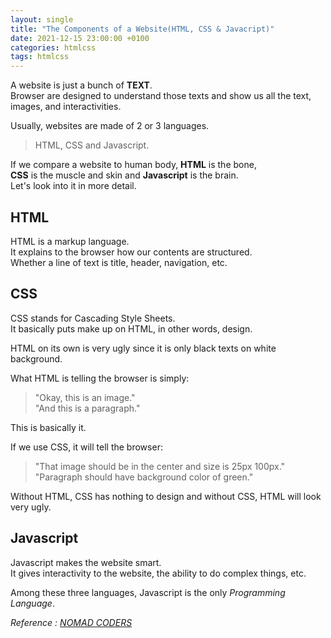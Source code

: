 ```yaml
---
layout: single
title: "The Components of a Website(HTML, CSS & Javacript)"
date: 2021-12-15 23:00:00 +0100
categories: htmlcss
tags: htmlcss
---
```


A website is just a bunch of **TEXT**.  
Browser are designed to understand those texts and show us all the text, images, and interactivities.

Usually, websites are made of 2 or 3 languages.  
> HTML, CSS and Javascript.   

If we compare a website to human body, **HTML** is the bone,  
**CSS** is the muscle and skin and **Javascript** is the brain.  
Let's look into it in more detail.

## HTML

HTML is a markup language.  
It explains to the browser how our contents are structured.  
Whether a line of text is title, header, navigation, etc.  

## CSS

CSS stands for Cascading Style Sheets.  
It basically puts make up on HTML, in other words, design.  

HTML on its own is very ugly since it is only black texts on white background.  

What HTML is telling the browser is simply:  
> "Okay, this is an image."  
> "And this is a paragraph."  

This is basically it.

If we use CSS, it will tell the browser:  
> "That image should be in the center and size is 25px 100px."  
> "Paragraph should have background color of green."  

Without HTML, CSS has nothing to design and without CSS, HTML will look very ugly.

## Javascript

Javascript makes the website smart.  
It gives interactivity to the website, the ability to do complex things, etc.  

Among these three languages, Javascript is the only *Programming Language*.

*Reference : [NOMAD CODERS](https://nomadcoders.co)*